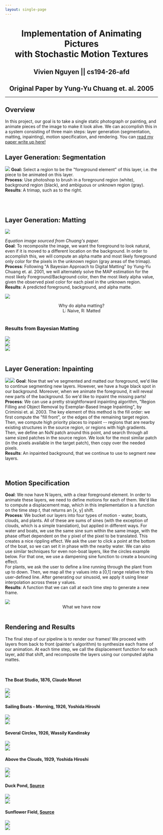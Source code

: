 ```yaml
---
layout: single-page
---
```


  <h1 style="text-align:center">Implementation of Animating Pictures <br>with Stochastic Motion Textures</h1>
  <h2 style="text-align:center;margin-bottom:15px">Vivien Nguyen || cs194-26-afd</h2>
  <h2 style="text-align:center;margin-bottom:15px">Original Paper by Yung-Yu Chuang et. al. 2005</h2>
  <hr>

  <h2>Overview</h2>
  <p>In this project, our goal is to take a single static photograph or painting, and animate pieces of the image to make it look alive. We can accomplish this in a system consisting of three main steps: layer generation (segmentation, matting, inpainting), motion specification, and rendering. You can <a href="paper.pdf">read my paper write up here!</a></p>

  <h2>Layer Generation: Segmentation</h2>
  <p><span class="image right"><img src="support/clouds_trimap1.png"></span>
  <strong>Goal:</strong> Select a region to be the "foreground element" of this layer, i.e. the piece to be animated on this layer.
  <br>
  <strong>Process</strong>: Use photoshop to brush in a foreground region (white), background region (black), and ambiguous or unknown region (gray).
  <br>
  <strong>Results</strong>: A trimap, such as to the right.</p>
  <br>
  <br>
  <h2>Layer Generation: Matting</h2>
  <p><span class="image left"><img src="support/mapestimate.png"><figcaption><em>Equation image sourced from Chuang's paper.</em></figcaption></span>
  <strong>Goal</strong>: To recomposite the image, we want the foreground to look natural, even if it is moved to a different location on the background. In order to accomplish this, we will compute an alpha matte and most likely foreground only color for the pixels in the unknown region (gray areas of the trimap).
  <br>
  <strong>Process</strong>: Following "A Bayesian Approach to Digital Matting" by Yung-Yu Chuang et. al. 2001, we will alternately solve the MAP estimation for the most likely Foreground/Background color, then the most likely alpha value, given the observed pixel color for each pixel in the unknown region.
  <br>
  <strong>Results</strong>: A predicted foreground, background, and alpha matte.
  </p>

  <span class="image fit"><img src="support/bayes.png"></span>
  <figcaption align="middle">Why do alpha matting? <br> L: Naive, R: Matted</figcaption>
  <br>
  <h3>Results from Bayesian Matting</h3>
  <div class="box alt">
  <div class="row uniform">
  <div class="4u">
  <span class="image fit"><img src="support/fg_new.jpg"></span>
  </div>
  <div class="4u">
  <span class="image fit"><img src="support/bg_new.jpg"></span>
  </div>
  <div class="4u">
  <span class="image fit"><img src="support/alpha_new.jpg"></span>
  </div>
  </div>
  </div>
  <br>

  <h2>Layer Generation: Inpainting</h2>
  <p><span class="image right"><img src="support/inpainting.png"><img src="gifs/inpainting.gif"></span>
  <strong>Goal</strong>: Now that we've segmented and matted our foreground, we'd like to continue segmenting new layers. However, we have a huge black spot in our background. Moreover, when we animate the foreground, it will reveal new parts of the background. So we'd like to inpaint the missing parts!
  <br>
  <strong>Process</strong>: We can use a pretty straightforward inpainting algorithm, "Region Filling and Object Removal by Exemplar-Based Image Inpainting", by Criminisi et. al. 2003. The key element of this method is the fill order: we first compute the "fill front", or the edges of the remaining target region. Then, we compute high priority places to inpaint -- regions that are nearby existing structures in the source region, or regions with high gradients. Then, we define an NxN patch around this point, and search through all same sized patches in the source region. We look for the most similar patch (in the pixels available in the target patch), then copy over the needed pixels.
  <br>
  <strong>Results</strong>: An inpainted background, that we continue to use to segment new layers.</p>
  <br>

  <h2>Motion Specification</h2>
  <p><strong>Goal</strong>: We now have N layers, with a clear foreground element. In order to animate these layers, we need to define motions for each of them. We'd like to compute a displacement map, which in this implementation is a function on the time step <em>t</em>, that returns an [x, y] shift.
  <br>
  <strong>Process</strong>: We bucket our layers into four types of motion - water, boats, clouds, and plants. All of these are sums of sines (with the exception of clouds, which is a simple translation), but applied in different ways. For water and boats, we use the same sine sum within the same image, with the phase offset dependent on the y pixel of the pixel to be translated. This creates a nice rippling effect. We ask the user to click a point at the bottom of the boat, so we can set it in phase with the nearby water. We can also use similar techniques for even non-boat layers, like the circles example below. For that one, we use a dampening sine function to create a bouncing effect.
  <br>
  For plants, we ask the user to define a line running through the plant from up to down. Then, we map all the y values into a [0,1] range relative to this user-defined line. After generating our sinusoid, we apply it using linear interpolation across these y values.
  <br>
  <strong>Results</strong>: A function that we can call at each time step to generate a new frame.</p>
  <span class="image fit"><img src="support/rendering.png"></span>
  <figcaption align="middle">What we have now</figcaption>

  <br>
  <h2>Rendering and Results</h2>
  <p>The final step of our pipeline is to render our frames! We proceed with layers from back to front (painter's algorithm) to synthesize each frame of our animation. At each time step, we call the displacement function for each layer, add that shift, and recomposite the layers using our computed alpha mattes.</p>
  <br>

  <div class="box alt">
  <div class="row uniform">
  <div class="4u">
  <h4>The Boat Studio, 1876, Claude Monet</h4>
  </div>
  <div class="4u">
  <span class="image fit"><img src="inputs/boatstudio.jpg"></span>
  </div>
  <div class="4u">
  <span class="image fit"><img src="gifs/boatstudio.gif"></span>
  </div>
  </div>

  <div class="row uniform">
  <div class="4u">
  <h4>Sailing Boats - Morning, 1926, Yoshida Hiroshi</h4>
  </div>
  <div class="4u">
  <span class="image fit"><img src="inputs/sailingboat.jpg"></span>
  </div>
  <div class="4u">
  <span class="image fit"><img src="gifs/sailingboat.gif"></span>
  </div>
  </div>

  <div class="row uniform">
  <div class="4u">
  <h4>Several Circles, 1926, Wassily Kandinsky</h4>
  </div>
  <div class="4u">
  <span class="image fit"><img src="inputs/circles.png"></span>
  </div>
  <div class="4u">
  <span class="image fit"><img src="gifs/circles.gif"></span>
  </div>
  </div>

  <div class="row uniform">
  <div class="4u">
  <h4>Above the Clouds, 1929, Yoshida Hiroshi</h4>
  </div>
  <div class="4u">
  <span class="image fit"><img src="inputs/clouds.png"></span>
  </div>
  <div class="4u">
  <span class="image fit"><img src="gifs/clouds.gif"></span>
  </div>
  </div>

  <div class="row uniform">
  <div class="4u">
  <h4>Duck Pond, <a href="https://community.glwb.net/gallery/index.php/Lorain-County-Summer-Photos/Duck-Pond-Fall-4">Source</a></h4>
  </div>
  <div class="4u">
  <span class="image fit"><img src="inputs/ducks.png"></span>
  </div>
  <div class="4u">
  <span class="image fit"><img src="gifs/ducks.gif"></span>
  </div>
  </div>

  <div class="row uniform">
  <div class="4u">
  <h4>Sunflower Field, <a href="https://www.readingeagle.com/news/article/elverson-sunflower-field-a-sunny-spot-in-a-sometimes-dark-world">Source</a></h4>
  </div>
  <div class="4u">
  <span class="image fit"><img src="inputs/sunflowers.png"></span>
  </div>
  <div class="4u">
  <span class="image fit"><img src="gifs/sunflowers.gif"></span>
  </div>
  </div>

  </div>
